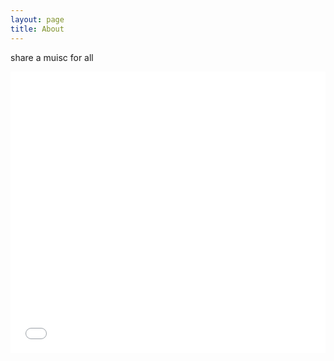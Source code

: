 ```yaml
---
layout: page
title: About
---
```


share a muisc for all


<iframe 
  src="//player.bilibili.com/player.html?isOutside=true&aid=247027840&bvid=BV1Yv411h71J&cid=308696368&p=1&autoplay=0&danmaku=0&start=80&t=1m20s&platform=html5"
  width="100%" 
  height="450px"
  frameborder="0" 
  scrolling="no" 
  allowfullscreen>
</iframe>